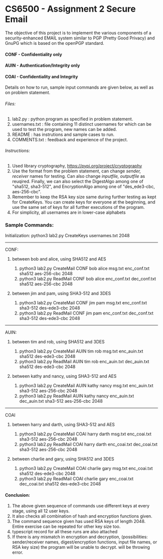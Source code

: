 # CS6500 - Assignment 2 Secure Email
The objective of this project is to implement the various components of a security-enhanced EMAIL system similar to PGP (Pretty Good Privacy) and GnuPG which is based on the openPGP standard.

#### CONF - Confidentiality only

#### AUIN - Authentication/Integrity only

#### COAI - Confidentiality and Integrity

Details on how to run, sample input commands are given below, as well as on problem statement.

###### Files: 
1. lab2.py : python program as specified in problem statement.
2. usernames.txt : file containing 11 distinct usernames for which can be used to test the program, new names can be added.
3. README : has instrutions and sample cases to run.
4. COMMENTS.txt : feedback and experience of the project.

###### Instructions:
1. Used library cryptography, https://pypi.org/project/cryptography
2. Use the format from the problem statement, can change _sender, receiver_ names for testing. Can also change _inputfile, outputfile_ as reuqired. Finally, we can also select the DigestAlgo among one of "sha512, sha3-512", and EncryptionAlgo among one of "des_ede3-cbc, aes-256-cbc".
3. Remember to keep the RSA key size same during further testing as kept for CreateKeys. You can create keys for everyone at the beginning, and use the same set of keys for all further executions of the program.
4. For simplicity, all usernames are in lower-case alphabets


### Sample Commands:

Initialization: python3 lab2.py CreateKeys usernames.txt 2048

--------------------------------------------------------------------------------------------------
CONF: 
1. between bob and alice, using SHA512 and AES

	1. python3 lab2.py CreateMail CONF bob alice msg.txt enc_conf.txt sha512 aes-256-cbc 2048
	2. python3 lab2.py ReadMail CONF bob alice enc_conf.txt dec_conf.txt sha512 aes-256-cbc 2048

2. between jim and pam, using SHA3-512 and 3DES

	1. python3 lab2.py CreateMail CONF jim pam msg.txt enc_conf.txt sha3-512 des-ede3-cbc 2048
	2. python3 lab2.py ReadMail CONF jim pam enc_conf.txt dec_conf.txt sha3-512 des-ede3-cbc 2048

--------------------------------------------------------------------------------------------------
AUIN:
1. between tim and rob, using SHA512 and 3DES

	1. python3 lab2.py CreateMail AUIN tim rob msg.txt enc_auin.txt sha512 des-ede3-cbc 2048
	2. python3 lab2.py ReadMail AUIN tim rob enc_auin.txt dec_auin.txt sha512 des-ede3-cbc 2048

2. between kathy and nancy, using SHA3-512 and AES

	1. python3 lab2.py CreateMail AUIN kathy nancy msg.txt enc_auin.txt sha3-512 aes-256-cbc 2048
	2. python3 lab2.py ReadMail AUIN kathy nancy enc_auin.txt dec_auin.txt sha3-512 aes-256-cbc 2048

--------------------------------------------------------------------------------------------------
COAI
1. between harry and darth, using SHA3-512 and AES

	1. python3 lab2.py CreateMail COAI harry darth msg.txt enc_coai.txt sha3-512 aes-256-cbc 2048
	2. python3 lab2.py ReadMail COAI harry darth enc_coai.txt dec_coai.txt sha3-512 aes-256-cbc 2048

2. between charlie and gary, using SHA512 and 3DES

	1. python3 lab2.py CreateMail COAI charlie gary msg.txt enc_coai.txt sha512 des-ede3-cbc 2048
	2. python3 lab2.py ReadMail COAI charlie gary enc_coai.txt dec_coai.txt sha512 des-ede3-cbc 2048


#### Conclusion:
1. The above given sequence of commands use different keys at every stage, using all 12 user keys.
2. It also checks all combination of hash and encryption functions given.
3. The command sequence given has used RSA keys of length 2048. Entire exercise can be repeated for other key size too.
4. typescript record for all these runs are also attached
5. If there is any mismatch in encryption and decryption, (possibilities: sender/receiver names, digest/encryption functions, input file names, or RSA key size) the program will be unable to decrypt. will be throwing error.  